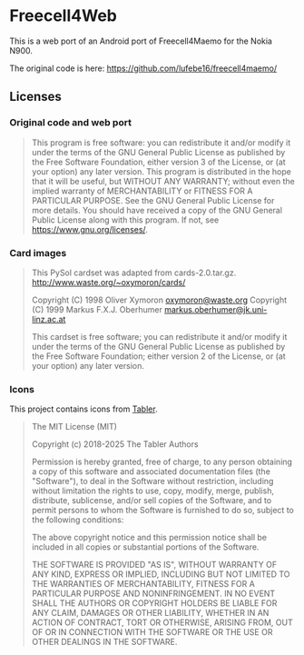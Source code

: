 # Freecell4Web

This is a web port of an Android port of Freecell4Maemo for the Nokia N900.

The original code is here: https://github.com/lufebe16/freecell4maemo/

## Licenses

### Original code and web port

> This program is free software: you can redistribute it and/or modify it under the terms of the GNU General Public License as published by the Free Software Foundation, either version 3 of the License, or (at your option) any later version.
> This program is distributed in the hope that it will be useful, but WITHOUT ANY WARRANTY; without even the implied warranty of MERCHANTABILITY or FITNESS FOR A PARTICULAR PURPOSE. See the GNU General Public License for more details.
> You should have received a copy of the GNU General Public License along with this program. If not, see <https://www.gnu.org/licenses/>. 

### Card images

> This PySol cardset was adapted from cards-2.0.tar.gz.
> http://www.waste.org/~oxymoron/cards/
> 
> Copyright (C) 1998 Oliver Xymoron <oxymoron@waste.org>
> Copyright (C) 1999 Markus F.X.J. Oberhumer <markus.oberhumer@jk.uni-linz.ac.at>
>
> This cardset is free software; you can redistribute it and/or
> modify it under the terms of the GNU General Public License
> as published by the Free Software Foundation; either version 2 of
> the License, or (at your option) any later version.

### Icons

This project contains icons from [Tabler](https://tabler.io/icons).

>The MIT License (MIT)
>
>Copyright (c) 2018-2025 The Tabler Authors
>
>Permission is hereby granted, free of charge, to any person obtaining a copy
>of this software and associated documentation files (the "Software"), to deal
>in the Software without restriction, including without limitation the rights
>to use, copy, modify, merge, publish, distribute, sublicense, and/or sell
>copies of the Software, and to permit persons to whom the Software is
>furnished to do so, subject to the following conditions:
>
>The above copyright notice and this permission notice shall be included in
>all copies or substantial portions of the Software.
>
>THE SOFTWARE IS PROVIDED "AS IS", WITHOUT WARRANTY OF ANY KIND, EXPRESS OR
>IMPLIED, INCLUDING BUT NOT LIMITED TO THE WARRANTIES OF MERCHANTABILITY,
>FITNESS FOR A PARTICULAR PURPOSE AND NONINFRINGEMENT. IN NO EVENT SHALL THE
>AUTHORS OR COPYRIGHT HOLDERS BE LIABLE FOR ANY CLAIM, DAMAGES OR OTHER
>LIABILITY, WHETHER IN AN ACTION OF CONTRACT, TORT OR OTHERWISE, ARISING FROM,
>OUT OF OR IN CONNECTION WITH THE SOFTWARE OR THE USE OR OTHER DEALINGS IN
>THE SOFTWARE.
